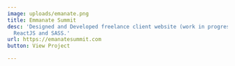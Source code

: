 ```yaml
---
image: uploads/emanate.png
title: Emmanate Summit
desc: 'Designed and Developed freelance client website (work in progress). Built with:
  ReactJS and SASS.'
url: https://emanatesummit.com
button: View Project

---
```

